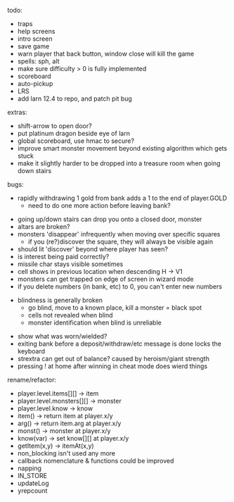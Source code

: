 todo:
- traps
- help screens
- intro screen
- save game
- warn player that back button, window close will kill the game
- spells: sph, alt
- make sure difficulty > 0 is fully implemented
- scoreboard
- auto-pickup
- LRS
- add larn 12.4 to repo, and patch pit bug

extras:
- shift-arrow to open door?
- put platinum dragon beside eye of larn
- global scoreboard, use hmac to secure?
- improve smart monster movement beyond existing algorithm which gets stuck
- make it slightly harder to be dropped into a treasure room when going down stairs

bugs:
* rapidly withdrawing 1 gold from bank adds a 1 to the end of player.GOLD
  - need to do one more action before leaving bank?
- going up/down stairs can drop you onto a closed door, monster
- altars are broken?
- monsters 'disappear' infrequently when moving over specific squares
  - if you (re?)discover the square, they will always be visible again
- should lit 'discover' beyond where player has seen?
- is interest being paid correctly?
- missile char stays visible sometimes
- cell shows in previous location when descending H -> V1
- monsters can get trapped on edge of screen in wizard mode
- if you delete numbers (in bank, etc) to 0, you can't enter new numbers
* blindness is generally broken
  - go blind, move to a known place, kill a monster = black spot
  - cells not revealed when blind
  - monster identification when blind is unreliable
- show what was worn/wielded?
- exiting bank before a deposit/withdraw/etc message is done locks the keyboard
- strextra can get out of balance? caused by heroism/giant strength
- pressing ! at home after winning in cheat mode does wierd things

rename/refactor:
- player.level.items[][] -> item
- player.level.monsters[][] -> monster
- player.level.know -> know
- item() -> return item at player.x/y
- arg() -> return item.arg at player.x/y
- monst() -> monster at player.x/y
- know(var) -> set know[][] at player.x/y
- getItem(x,y) -> itemAt(x,y)
- non_blocking isn't used any more
- callback nomenclature & functions could be improved
- napping
- IN_STORE
- updateLog
- yrepcount
